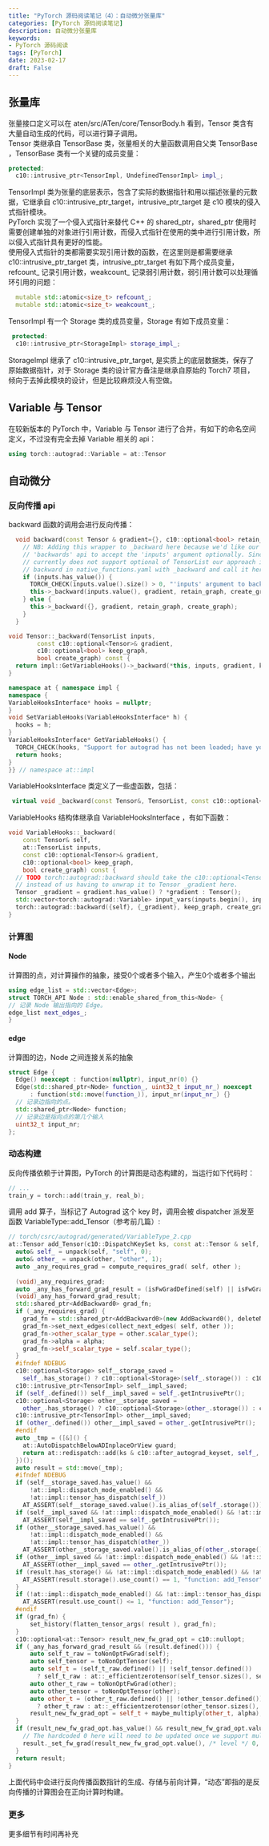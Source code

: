 ```yaml
---
title: "PyTorch 源码阅读笔记（4）：自动微分张量库"
categories: [PyTorch 源码阅读笔记]
description: 自动微分张量库
keywords: 
- PyTorch 源码阅读
tags: [PyTorch]
date: 2023-02-17
draft: False
---
```


## 张量库
张量接口定义可以在 aten/src/ATen/core/TensorBody.h 看到，Tensor 类含有大量自动生成的代码，可以进行算子调用。  
Tensor 类继承自 TensorBase 类，张量相关的大量函数调用自父类 TensorBase ，TensorBase 类有一个关键的成员变量：
```cpp
protected:
  c10::intrusive_ptr<TensorImpl, UndefinedTensorImpl> impl_;
```
TensorImpl 类为张量的底层表示，包含了实际的数据指针和用以描述张量的元数据，它继承自 c10::intrusive_ptr_target，intrusive_ptr_target 是 c10 模块的侵入式指针模块。  
PyTorch 实现了一个侵入式指针来替代 C++ 的 shared_ptr，shared_ptr 使用时需要创建单独的对象进行引用计数，而侵入式指针在使用的类中进行引用计数，所以侵入式指针具有更好的性能。  
使用侵入式指针的类都需要实现引用计数的函数，在这里则是都需要继承 c10::intrusive_ptr_target 类，intrusive_ptr_target 有如下两个成员变量，refcount_ 记录引用计数，weakcount_ 记录弱引用计数，弱引用计数可以处理循环引用的问题：  
```cpp
  mutable std::atomic<size_t> refcount_;
  mutable std::atomic<size_t> weakcount_;
```
TensorImpl 有一个 Storage 类的成员变量，Storage 有如下成员变量：
```cpp
 protected:
  c10::intrusive_ptr<StorageImpl> storage_impl_;
```
StorageImpl 继承了 c10::intrusive_ptr_target, 是实质上的底层数据类，保存了原始数据指针，对于 Storage 类的设计官方备注是继承自原始的 Torch7 项目，倾向于去掉此模块的设计，但是比较麻烦没人有空做。
## Variable 与 Tensor
在较新版本的 PyTorch 中，Variable 与 Tensor 进行了合并，有如下的命名空间定义，不过没有完全去掉 Variable 相关的 api：
```cpp
using torch::autograd::Variable = at::Tensor
```
## 自动微分
### 反向传播 api
backward 函数的调用会进行反向传播：
```cpp
  void backward(const Tensor & gradient={}, c10::optional<bool> retain_graph=c10::nullopt, bool create_graph=false, c10::optional<TensorList> inputs=c10::nullopt) const {
    // NB: Adding this wrapper to _backward here because we'd like our
    // 'backwards' api to accept the 'inputs' argument optionally. Since code gen
    // currently does not support optional of TensorList our approach is to replace
    // backward in native_functions.yaml with _backward and call it here instead.
    if (inputs.has_value()) {
      TORCH_CHECK(inputs.value().size() > 0, "'inputs' argument to backward cannot be empty")
      this->_backward(inputs.value(), gradient, retain_graph, create_graph);
    } else {
      this->_backward({}, gradient, retain_graph, create_graph);
    }
  }

void Tensor::_backward(TensorList inputs,
        const c10::optional<Tensor>& gradient,
        c10::optional<bool> keep_graph,
        bool create_graph) const {
  return impl::GetVariableHooks()->_backward(*this, inputs, gradient, keep_graph, create_graph);
}

namespace at { namespace impl {
namespace {
VariableHooksInterface* hooks = nullptr;
}
void SetVariableHooks(VariableHooksInterface* h) {
  hooks = h;
}
VariableHooksInterface* GetVariableHooks() {
  TORCH_CHECK(hooks, "Support for autograd has not been loaded; have you linked against libtorch.so?")
  return hooks;
}
}} // namespace at::impl
```
VariableHooksInterface 类定义了一些虚函数，包括：
```cpp
 virtual void _backward(const Tensor&, TensorList, const c10::optional<Tensor>&, c10::optional<bool>, bool) const = 0;
```
VariableHooks 结构体继承自 VariableHooksInterface ，有如下函数：
```cpp
void VariableHooks::_backward(
    const Tensor& self,
    at::TensorList inputs,
    const c10::optional<Tensor>& gradient,
    c10::optional<bool> keep_graph,
    bool create_graph) const {
  // TODO torch::autograd::backward should take the c10::optional<Tensor> gradient directly
  // instead of us having to unwrap it to Tensor _gradient here.
  Tensor _gradient = gradient.has_value() ? *gradient : Tensor();
  std::vector<torch::autograd::Variable> input_vars(inputs.begin(), inputs.end());
  torch::autograd::backward({self}, {_gradient}, keep_graph, create_graph, input_vars);
}
```
### 计算图
#### Node
计算图的点，对计算操作的抽象，接受0个或者多个输入，产生0个或者多个输出
```cpp
using edge_list = std::vector<Edge>;
struct TORCH_API Node : std::enable_shared_from_this<Node> {
// 记录 Node 输出指向的 Edge。
edge_list next_edges_;
}
```
#### edge
计算图的边，Node 之间连接关系的抽象
```cpp
struct Edge {
  Edge() noexcept : function(nullptr), input_nr(0) {}
  Edge(std::shared_ptr<Node> function_, uint32_t input_nr_) noexcept
      : function(std::move(function_)), input_nr(input_nr_) {}
  // 记录边指向的点。
  std::shared_ptr<Node> function;
  // 记录边是指向点的第几个输入
  uint32_t input_nr;
};
```
### 动态构建
反向传播依赖于计算图，PyTorch 的计算图是动态构建的，当运行如下代码时：
```cpp
// ...
train_y = torch::add(train_y, real_b);
```
调用 add 算子，当标记了 Autograd 这个 key 时，调用会被 dispatcher 派发至函数 VariableType::add_Tensor（参考前几篇）:
```cpp
// torch/csrc/autograd/generated/VariableType_2.cpp
at::Tensor add_Tensor(c10::DispatchKeySet ks, const at::Tensor & self, const at::Tensor & other, const at::Scalar & alpha) {
  auto& self_ = unpack(self, "self", 0);
  auto& other_ = unpack(other, "other", 1);
  auto _any_requires_grad = compute_requires_grad( self, other );
  
  (void)_any_requires_grad;
  auto _any_has_forward_grad_result = (isFwGradDefined(self) || isFwGradDefined(other));
  (void)_any_has_forward_grad_result;
  std::shared_ptr<AddBackward0> grad_fn;
  if (_any_requires_grad) {
    grad_fn = std::shared_ptr<AddBackward0>(new AddBackward0(), deleteNode);
    grad_fn->set_next_edges(collect_next_edges( self, other ));
    grad_fn->other_scalar_type = other.scalar_type();
    grad_fn->alpha = alpha;
    grad_fn->self_scalar_type = self.scalar_type();
  }
  #ifndef NDEBUG
  c10::optional<Storage> self__storage_saved =
    self_.has_storage() ? c10::optional<Storage>(self_.storage()) : c10::nullopt;
  c10::intrusive_ptr<TensorImpl> self__impl_saved;
  if (self_.defined()) self__impl_saved = self_.getIntrusivePtr();
  c10::optional<Storage> other__storage_saved =
    other_.has_storage() ? c10::optional<Storage>(other_.storage()) : c10::nullopt;
  c10::intrusive_ptr<TensorImpl> other__impl_saved;
  if (other_.defined()) other__impl_saved = other_.getIntrusivePtr();
  #endif
  auto _tmp = ([&]() {
    at::AutoDispatchBelowADInplaceOrView guard;
    return at::redispatch::add(ks & c10::after_autograd_keyset, self_, other_, alpha);
  })();
  auto result = std::move(_tmp);
  #ifndef NDEBUG
  if (self__storage_saved.has_value() &&
      !at::impl::dispatch_mode_enabled() &&
      !at::impl::tensor_has_dispatch(self_))
    AT_ASSERT(self__storage_saved.value().is_alias_of(self_.storage()));
  if (self__impl_saved && !at::impl::dispatch_mode_enabled() && !at::impl::tensor_has_dispatch(self_))
    AT_ASSERT(self__impl_saved == self_.getIntrusivePtr());
  if (other__storage_saved.has_value() &&
      !at::impl::dispatch_mode_enabled() &&
      !at::impl::tensor_has_dispatch(other_))
    AT_ASSERT(other__storage_saved.value().is_alias_of(other_.storage()));
  if (other__impl_saved && !at::impl::dispatch_mode_enabled() && !at::impl::tensor_has_dispatch(other_))
    AT_ASSERT(other__impl_saved == other_.getIntrusivePtr());
  if (result.has_storage() && !at::impl::dispatch_mode_enabled() && !at::impl::tensor_has_dispatch(result)) {
    AT_ASSERT(result.storage().use_count() == 1, "function: add_Tensor");
  }
  if (!at::impl::dispatch_mode_enabled() && !at::impl::tensor_has_dispatch(result))
    AT_ASSERT(result.use_count() <= 1, "function: add_Tensor");
  #endif
  if (grad_fn) {
      set_history(flatten_tensor_args( result ), grad_fn);
  }
  c10::optional<at::Tensor> result_new_fw_grad_opt = c10::nullopt;
  if (_any_has_forward_grad_result && (result.defined())) {
      auto self_t_raw = toNonOptFwGrad(self);
      auto self_tensor = toNonOptTensor(self);
      auto self_t = (self_t_raw.defined() || !self_tensor.defined())
        ? self_t_raw : at::_efficientzerotensor(self_tensor.sizes(), self_tensor.options());
      auto other_t_raw = toNonOptFwGrad(other);
      auto other_tensor = toNonOptTensor(other);
      auto other_t = (other_t_raw.defined() || !other_tensor.defined())
        ? other_t_raw : at::_efficientzerotensor(other_tensor.sizes(), other_tensor.options());
      result_new_fw_grad_opt = self_t + maybe_multiply(other_t, alpha);
  }
  if (result_new_fw_grad_opt.has_value() && result_new_fw_grad_opt.value().defined() && result.defined()) {
    // The hardcoded 0 here will need to be updated once we support multiple levels.
    result._set_fw_grad(result_new_fw_grad_opt.value(), /* level */ 0, /* is_inplace_op */ false);
  }
  return result;
}
```
上面代码中会进行反向传播函数指针的生成、存储与前向计算，“动态”即指的是反向传播的计算图会在正向计算时构建。  
### 更多
更多细节有时间再补充